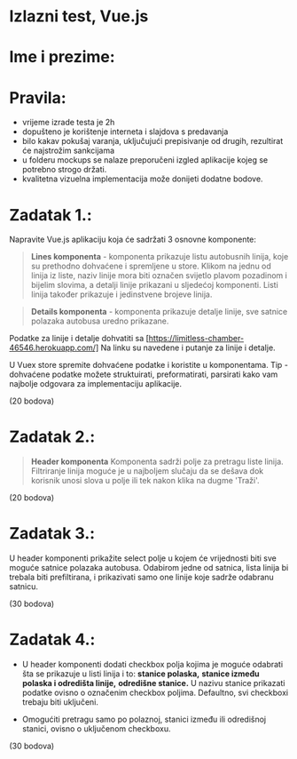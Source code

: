 # Izlazni test, Vue.js

# Ime i prezime:

# Pravila:

- vrijeme izrade testa je 2h
- dopušteno je korištenje interneta i slajdova s predavanja
- bilo kakav pokušaj varanja, uključujući prepisivanje od drugih, rezultirat će najstrožim sankcijama
- u folderu mockups se nalaze preporučeni izgled aplikacije kojeg se potrebno strogo držati.
- kvalitetna vizuelna implementacija može donijeti dodatne bodove.

# Zadatak 1.:

Napravite Vue.js aplikaciju koja će sadržati 3 osnovne komponente:

> **Lines komponenta** - komponenta prikazuje listu autobusnih  linija, koje su prethodno dohvaćene i spremljene u store. Klikom na jednu od linija iz liste, naziv linije mora biti označen svijetlo plavom pozadinom i bijelim slovima, a detalji linije prikazani u sljedećoj komponenti.
Listi linija također prikazuje i jedinstvene brojeve linija.


> **Details komponenta** - komponenta prikazuje detalje linije, sve satnice polazaka autobusa uredno prikazane.

Podatke za linije i detalje dohvatiti sa
[https://limitless-chamber-46546.herokuapp.com/]
Na linku su navedene i putanje za linije i detalje.

U Vuex store spremite dohvaćene podatke i koristite u komponentama.
Tip - dohvaćene podatke možete struktuirati, preformatirati, parsirati kako vam najbolje odgovara za implementaciju aplikacije.

(20 bodova)

# Zadatak 2.:

> **Header komponenta**
Komponenta sadrži polje za pretragu liste linija.
Filtriranje linija moguće je u najboljem slučaju da se dešava dok korisnik unosi slova u polje ili tek nakon klika na dugme 'Traži'.

(20 bodova)

# Zadatak 3.:

U header komponenti prikažite select polje u kojem će vrijednosti biti sve moguće satnice polazaka autobusa. Odabirom jedne od satnica, lista linija bi trebala biti prefiltirana, i prikazivati samo one linije koje sadrže odabranu satnicu.

(30 bodova)

# Zadatak 4.:

- U header komponenti dodati checkbox polja kojima je moguće odabrati šta se prikazuje u listi linija i to:
        **stanice polaska,**
        **stanice između polaska i odredišta linije,**
        **odredišne stanice.**
U nazivu stanice prikazati podatke ovisno o označenim checkbox poljima.
Defaultno, svi checkboxi trebaju biti uključeni.

- Omogućiti pretragu samo po polaznoj, stanici između ili odredišnoj stanici, ovisno o uključenom checkboxu.

(30 bodova)
